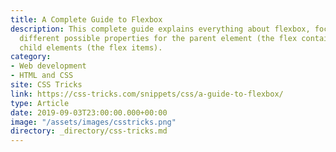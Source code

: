 ```yaml
---
title: A Complete Guide to Flexbox
description: This complete guide explains everything about flexbox, focusing on all the
  different possible properties for the parent element (the flex container) and the
  child elements (the flex items).
category:
- Web development
- HTML and CSS
site: CSS Tricks
link: https://css-tricks.com/snippets/css/a-guide-to-flexbox/
type: Article
date: 2019-09-03T23:00:00.000+00:00
image: "/assets/images/csstricks.png"
directory: _directory/css-tricks.md
---
```

